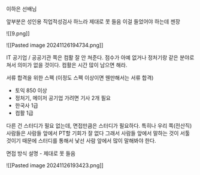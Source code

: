 이하은 선배님

앞부분은 성인용 직업적성검사 하느라 제대로 못 들음
이걸 들었어야 하는데 젠장

![[9.png]]

![[Pasted image 20241126194734.png]]

IT 공기업 / 공공기관 쪽은 컴활 잘 안 쳐준다.
점수가 아예 없거나 정처기랑 같은 분야로 쳐서 의미가 없을 것이다.
컴활은 시간 많이 남으면 해라.

서류 합격을 위한 스펙 (이정도 스펙 이상이면 웬만해서는 서류 합격)
- 토익 850 이상
- 정처기, 메이저 공기업 가려면 기사 2개 필요
- 한국사 1급
- 컴활 1급

다른 건 스터디가 필요 없는데, 면접만큼은 스터디가 필요하다.
특히나 우리 쪽(전산직) 사람들은 사람들 앞에서 PT할 기회가 잘 없다
그래서 사람들 앞에서 말하는 것이 서툴 것이기 때문에 
스터디를 통해서 낯선 사람 앞에서 많이 말해봐야 한다.

면접 방식 설명 - 제대로 못 들음

![[Pasted image 20241126193423.png]]

